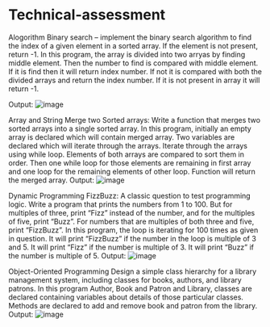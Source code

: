 # Technical-assessment
Alogorithm
Binary search – implement the binary search algorithm to find the index of a given element in a sorted array. If the element is not present, return -1.
In this program, the array is divided into two arryas by finding middle element.
Then the number to find is compared with middle element. If it is find then it will return index number.
If not it is compared with both the divided arrays and return the index number.
If it is not present in array it will return -1.

Output:
![image](https://github.com/AmanPunekar/Technical-assessment/assets/68313251/fb03ffb3-0a7d-4709-a0b1-80661cab64ff)


Array and String
Merge two Sorted arrays: Write a function that merges two sorted arrays into a single sorted array.
In this program, initially an empty array is declared which will contain merged array.
Two variables are declared which will iterate through the arrays.
Iterate through the arrays using while loop. Elements of both arrays are compared to sort them in order.
Then one while loop for those elements are remaining in first array and one loop for the remaining elements of other loop.
Function will return the merged array.
Output:
![image](https://github.com/AmanPunekar/Technical-assessment/assets/68313251/e83a9bd6-333f-48a6-b60f-450bed005756)


Dynamic Programming
FizzBuzz: A classic question to test programming logic. Write a program that prints the numbers from 1 to 100. But for multiples of three, print “Fizz” instead of the number, and for the multiples of five, print “Buzz”. For numbers that are multiples of both three and five, print “FizzBuzz”.
In this program, the loop is iterating for 100 times as given in question. 
It will print “FizzBuzz” if the number in the loop is multiple of 3 and 5.
It will print “Fizz” if the number is multiple of 3.
It will print “Buzz” if the number is multiple of 5.
Output:
![image](https://github.com/AmanPunekar/Technical-assessment/assets/68313251/42a30b7a-c846-49b6-80bb-be99be704ca6)


Object-Oriented Programming
Design a simple class hierarchy for a library management system, including classes for books, authors, and library patrons.
In this program Author, Book and Patron and Library, classes are declared containing variables about details of those particular classes. 
Methods are declared to add and remove book and patron from the library.
Output:
![image](https://github.com/AmanPunekar/Technical-assessment/assets/68313251/8ee6bd91-826b-4a1a-9897-dfca64128750)

